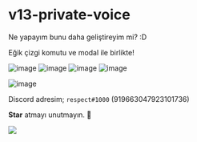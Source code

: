 # v13-private-voice

Ne yapayım bunu daha geliştireyim mi? :D

Eğik çizgi komutu ve modal ile birlikte!

![image](https://user-images.githubusercontent.com/79569914/161393531-a2a8316a-574a-4674-9256-fafee82a248f.png)
![image](https://user-images.githubusercontent.com/79569914/161393628-6c0d19e9-84d0-452c-8743-c82aef13bb0c.png)
![image](https://user-images.githubusercontent.com/79569914/161393645-41bd7d57-8fc4-4e92-a8a3-2be6e7e06e40.png)
![image](https://user-images.githubusercontent.com/79569914/161393543-9ab99146-1661-4197-82c9-d1a1d9a333d8.png)

![image](https://user-images.githubusercontent.com/79569914/161393655-56a43560-5757-4ddf-801d-bc5fac6eca9a.png)

Discord adresim; `respect#1000` (919663047923101736)

**Star** atmayı unutmayın. 🌟

![](https://komarev.com/ghpvc/?username=respect0&color=dc143c)
